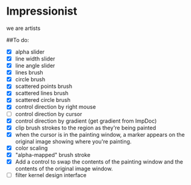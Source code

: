 Impressionist
=============

we are artists

##To do:
- [x] alpha slider
- [x] line width slider
- [x] line angle slider
- [x] lines brush
- [x] circle brush
- [x] scattered points brush
- [x] scattered lines brush
- [x] scattered circle brush
- [x] control direction by right mouse
- [ ] control direction by cursor
- [x] control direction by gradient (get gradient from ImpDoc)
- [x] clip brush strokes to the region as they're being painted
- [x] when the cursor is in the painting window, a marker appears on the original image showing where you're painting.
- [x] color scaling
- [x] "alpha-mapped" brush stroke
- [x] Add a control to swap the contents of the painting window and the contents of the original image window.
- [ ] filter kernel design interface
